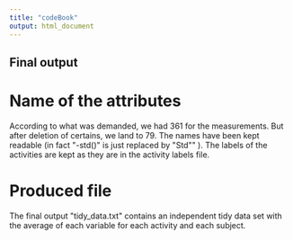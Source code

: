```yaml
---
title: "codeBook"
output: html_document
---
```



## Final output

# Name of the attributes

According to what was demanded, we had 361 for the measurements. But after deletion of certains, we land to 79. The names have been kept readable (in fact "-std()" is just replaced by "Std"" ).
The labels of the activities are kept as they are in the activity labels file.


# Produced file

The final output "tidy_data.txt" contains an independent tidy data set with the average of each variable for each activity and each subject.
